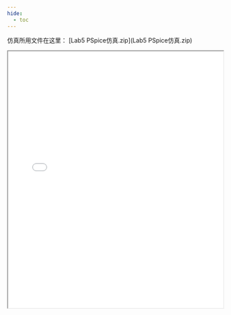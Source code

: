 ```yaml
---
hide:
  - toc
---
```

仿真所用文件在这里： [Lab5 PSpice仿真.zip](Lab5 PSpice仿真.zip) 
<iframe src="../Lab5.pdf" width="100%" height="600px"></iframe>